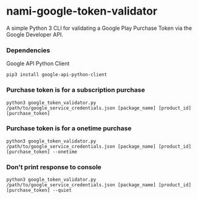 # nami-google-token-validator

A simple Python 3 CLI for validating a Google Play Purchase Token via the Google Developer API.

### Dependencies

Google API Python Client
```
pip3 install google-api-python-client
```

### Purchase token is for a subscription purchase


```
python3 google_token_validator.py /path/to/google_service_credentials.json [package_name] [product_id] [purchase_token]
```

### Purchase token is for a onetime purchase


```
python3 google_token_validator.py /path/to/google_service_credentials.json [package_name] [product_id] [purchase_token] --onetime
```

### Don't print response to console

```
python3 google_token_validator.py /path/to/google_service_credentials.json [package_name] [product_id] [purchase_token] --quiet
```
